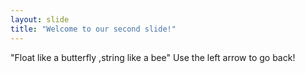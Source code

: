 ```yaml
---
layout: slide
title: "Welcome to our second slide!"
---
```

"Float like a butterfly ,string like a bee"
Use the left arrow to go back!

